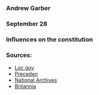 ### Andrew Garber
### September 28
### Influences on the constitution

### Sources:
 - [Loc.gov](https://www.loc.gov/exhibits/magna-carta-muse-and-mentor/magna-carta-and-the-us-constitution.html#:~:text=The%20amendments%20to%20the%20Constitution,of%20Rights%20and%20Magna%20Carta.)
 - [Preceden](https://www.preceden.com/timelines/282042-historical-influences-on-the-u-s--constitution)
 - [National Archives](https://prologue.blogs.archives.gov/2021/09/17/global-influence-of-the-u-s-constitution/)
 - [Britannia](https://www.britannica.com/topic/Iroquois-Confederacy)